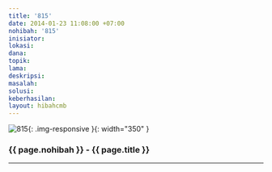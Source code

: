 ```yaml
---
title: '815'
date: 2014-01-23 11:08:00 +07:00
nohibah: '815'
inisiator: 
lokasi: 
dana: 
topik: 
lama: 
deskripsi: 
masalah: 
solusi: 
keberhasilan: 
layout: hibahcmb
---
```


![815](/static/img/hibahcmb/815.png){: .img-responsive }{: width="350" }

### {{ page.nohibah }} - {{ page.title }}

---
